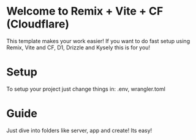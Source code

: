 # Welcome to Remix + Vite + CF (Cloudflare)
This template makes your work easier! If you want to do fast setup using Remix, Vite and CF, D1, Drizzle and Kysely this is for you!

# Setup
To setup your project just change things in: 
.env, wrangler.toml

# Guide
Just dive into folders like server, app and create! Its easy! 